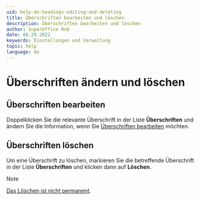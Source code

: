 ```yaml
---
uid: help-de-headings-editing-and-deleting
title: Überschriften bearbeiten und löschen
description: Überschriften bearbeiten und löschen
author: SuperOffice RnD
date: 06.29.2022
keywords: Einstellungen und Verwaltung
topic: help
language: de
---
```


# Überschriften ändern und löschen

## Überschriften bearbeiten

Doppelklicken Sie die relevante Überschrift in der Liste **Überschriften** und ändern Sie die Information, wenn Sie [Überschriften bearbeiten][1] möchten.

## Überschriften löschen

Um eine Überschrift zu löschen, markieren Sie die betreffende Überschrift in der Liste **Überschriften** und klicken dann auf **Löschen**.

> [!NOTE]
> [Das Löschen ist nicht permanent][2].

<!-- Referenced links -->
[1]: adding-headings.md
[2]: deleted-items-and-headings.md

<!-- Referenced images -->
